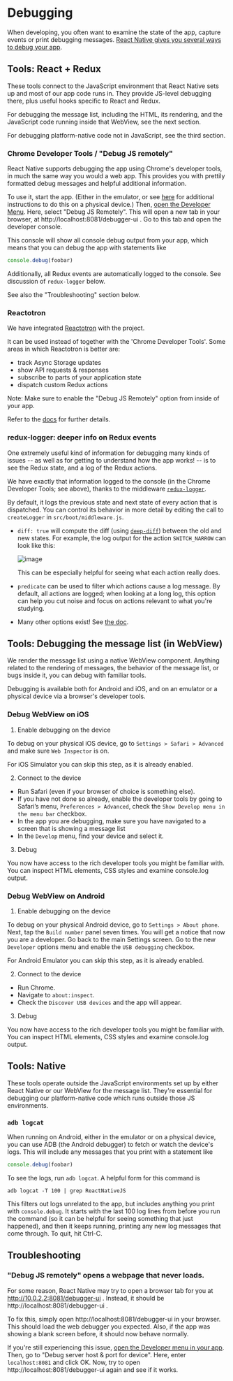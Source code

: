 # Debugging

When developing, you often want to examine the state of the app, capture
events or print debugging messages. [React Native gives you several ways to
debug your app][react-debugging].


## Tools: React + Redux

These tools connect to the JavaScript environment that React Native
sets up and most of our app code runs in.  They provide JS-level
debugging there, plus useful hooks specific to React and Redux.

For debugging the message list, including the HTML, its rendering, and
the JavaScript code running inside that WebView, see the next section.

For debugging platform-native code not in JavaScript, see the third
section.


### Chrome Developer Tools / "Debug JS remotely"

React Native supports debugging the app using Chrome's developer tools, in
much the same way you would a web app.  This provides you with prettily
formatted debug messages and helpful additional information.

To use it, start the app.  (Either in the emulator, or see
[here][chrome-devtools-device] for additional instructions to do this on a
physical device.)  Then, [open the Developer Menu][dev-menu].  Here, select
"Debug JS Remotely".  This will open a new tab in your browser, at
http://localhost:8081/debugger-ui .  Go to this tab and open the developer
console.

This console will show all console debug output from your app, which means
that you can debug the app with statements like
```js
console.debug(foobar)
```

Additionally, all Redux events are automatically logged to the console.
See discussion of `redux-logger` below.

See also the "Troubleshooting" section below.

[chrome-devtools-device]: https://facebook.github.io/react-native/docs/debugging.html#debugging-on-a-device-with-chrome-developer-tools


### Reactotron

We have integrated [Reactotron](https://github.com/infinitered/reactotron) with the project.

It can be used instead of together with the 'Chrome Developer Tools'.
Some areas in which Reactotron is better are:

* track Async Storage updates
* show API requests & responses
* subscribe to parts of your application state
* dispatch custom Redux actions

Note: Make sure to enable the "Debug JS Remotely" option from inside of your app.

Refer to the [docs](https://github.com/infinitered/reactotron/blob/master/readme.md) for further details.


### redux-logger: deeper info on Redux events

One extremely useful kind of information for debugging many kinds of issues
-- as well as for getting to understand how the app works! -- is to see the
Redux state, and a log of the Redux actions.

We have exactly that information logged to the console (in the Chrome
Developer Tools; see above), thanks to the middleware
[`redux-logger`](https://github.com/evgenyrodionov/redux-logger).

By default, it logs the previous state and next state of every action that
is dispatched.  You can control its behavior in more detail by editing the
call to `createLogger` in `src/boot/middleware.js`.

* `diff: true` will compute the diff (using
  [`deep-diff`](https://github.com/flitbit/diff#simple-examples)) between the
  old and new states.  For example, the log output for the action
  `SWITCH_NARROW` can look like this:

  ![image](https://user-images.githubusercontent.com/12771126/42355493-3a24885e-8082-11e8-96d9-fc7c59e0d1d0.png)

  This can be especially helpful for seeing what each action really does.

* `predicate` can be used to filter which actions cause a log message.  By
  default, all actions are logged; when looking at a long log, this option
  can help you cut noise and focus on actions relevant to what you're
  studying.

* Many other options exist!  See [the
  doc](https://github.com/evgenyrodionov/redux-logger#options).


## Tools: Debugging the message list (in WebView)

We render the message list using a native WebView component. Anything
related to the rendering of messages, the behavior of the message list, or
bugs inside it, you can debug with familiar tools.

Debugging is available both for Android and iOS, and on an emulator or
a physical device via a browser's developer tools.

### Debug WebView on iOS

1. Enable debugging on the device

To debug on your physical iOS device, go to `Settings > Safari > Advanced`
and make sure `Web Inspector` is on.

For iOS Simulator you can skip this step, as it is already enabled.

2. Connect to the device

* Run Safari (even if your browser of choice is something else).
* If you have not done so already, enable the developer tools by going to
 Safari’s menu, `Preferences > Advanced`, check the `Show Develop menu in the menu bar` checkbox.
* In the app you are debugging, make sure you have navigated to a screen that
 is showing a message list
* In the `Develop` menu, find your device and select it.

3. Debug

You now have access to the rich developer tools you might be familiar with.
You can inspect HTML elements, CSS styles and examine console.log output.

### Debug WebView on Android

1. Enable debugging on the device

To debug on your physical Android device, go to `Settings > About phone`.
Next, tap the `Build number` panel seven times. You will get a notice that
now you are a developer. Go back to the main Settings screen. Go to the new 
`Developer` options menu and enable the `USB debugging` checkbox.

For Android Emulator you can skip this step, as it is already enabled.

2. Connect to the device

* Run Chrome.
* Navigate to `about:inspect`.
* Check the `Discover USB devices` and the app will appear.

3. Debug

You now have access to the rich developer tools you might be familiar with.
You can inspect HTML elements, CSS styles and examine console.log output.


## Tools: Native

These tools operate outside the JavaScript environments set up by
either React Native or our WebView for the message list.  They're
essential for debugging our platform-native code which runs outside
those JS environments.


### `adb logcat`

When running on Android, either in the emulator or on a physical device, you
can use ADB (the Android debugger) to fetch or watch the device's logs.
This will include any messages that you print with a statement like
```js
console.debug(foobar)
```

To see the logs, run `adb logcat`.  A helpful form for this command is
```
adb logcat -T 100 | grep ReactNativeJS
```
This filters out logs unrelated to the app, but includes anything you print
with `console.debug`.  It starts with the last 100 log lines from before you
run the command (so it can be helpful for seeing something that just
happened), and then it keeps running, printing any new log messages that
come through.  To quit, hit Ctrl-C.


## Troubleshooting

### "Debug JS remotely" opens a webpage that never loads.

For some reason, React Native may try to open a browser tab for you at
http://10.0.2.2:8081/debugger-ui .
Instead, it should be http://localhost:8081/debugger-ui .

To fix this, simply open http://localhost:8081/debugger-ui in your browser.
This should load the web debugger you expected. Also, if the app was showing
a blank screen before, it should now behave normally.

If you're still experiencing this issue, [open the Developer menu in your app][dev-menu].
Then, go to "Debug server host & port for device". Here, enter `localhost:8081`
and click OK. Now, try to open http://localhost:8081/debugger-ui again and see
if it works.

[dev-menu]: https://facebook.github.io/react-native/docs/debugging.html#accessing-the-in-app-developer-menu
[react-debugging]: https://facebook.github.io/react-native/docs/debugging.html
